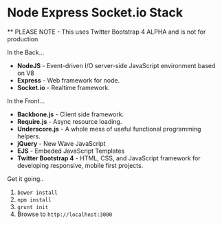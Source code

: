 # Node Express Socket.io Stack

** PLEASE NOTE - This uses Twitter Bootstrap 4 ALPHA and is not for production

In the Back...

- **NodeJS** - Event-driven I/O server-side JavaScript environment based on V8
- **Express** - Web framework for node.
- **Socket.io** - Realtime framework.

In the Front...

- **Backbone.js** - Client side framework.
- **Require.js** - Async resource loading.
- **Underscore.js** - A whole mess of useful functional programming helpers.
- **jQuery** - New Wave JavaScript
- **EJS** - Embeded JavaScript Templates
- **Twitter Bootstrap 4** - HTML, CSS, and JavaScript framework for developing responsive, mobile first projects.

Get it going..

1. `bower install`
2. `npm install`
3. `grunt init`
4. Browse to `http://localhost:3000`
